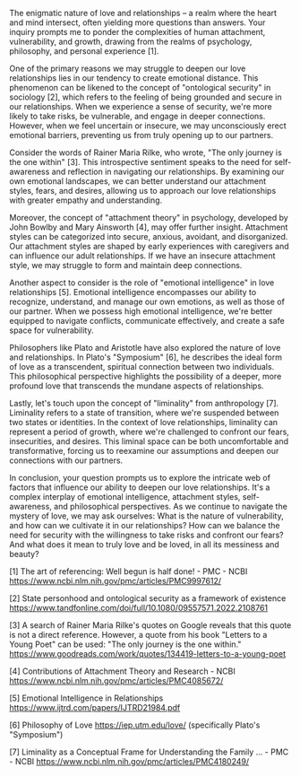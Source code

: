 The enigmatic nature of love and relationships – a realm where the heart and mind intersect, often yielding more questions than answers. Your inquiry prompts me to ponder the complexities of human attachment, vulnerability, and growth, drawing from the realms of psychology, philosophy, and personal experience [1].

One of the primary reasons we may struggle to deepen our love relationships lies in our tendency to create emotional distance. This phenomenon can be likened to the concept of "ontological security" in sociology [2], which refers to the feeling of being grounded and secure in our relationships. When we experience a sense of security, we're more likely to take risks, be vulnerable, and engage in deeper connections. However, when we feel uncertain or insecure, we may unconsciously erect emotional barriers, preventing us from truly opening up to our partners.

Consider the words of Rainer Maria Rilke, who wrote, "The only journey is the one within" [3]. This introspective sentiment speaks to the need for self-awareness and reflection in navigating our relationships. By examining our own emotional landscapes, we can better understand our attachment styles, fears, and desires, allowing us to approach our love relationships with greater empathy and understanding.

Moreover, the concept of "attachment theory" in psychology, developed by John Bowlby and Mary Ainsworth [4], may offer further insight. Attachment styles can be categorized into secure, anxious, avoidant, and disorganized. Our attachment styles are shaped by early experiences with caregivers and can influence our adult relationships. If we have an insecure attachment style, we may struggle to form and maintain deep connections.

Another aspect to consider is the role of "emotional intelligence" in love relationships [5]. Emotional intelligence encompasses our ability to recognize, understand, and manage our own emotions, as well as those of our partner. When we possess high emotional intelligence, we're better equipped to navigate conflicts, communicate effectively, and create a safe space for vulnerability.

Philosophers like Plato and Aristotle have also explored the nature of love and relationships. In Plato's "Symposium" [6], he describes the ideal form of love as a transcendent, spiritual connection between two individuals. This philosophical perspective highlights the possibility of a deeper, more profound love that transcends the mundane aspects of relationships.

Lastly, let's touch upon the concept of "liminality" from anthropology [7]. Liminality refers to a state of transition, where we're suspended between two states or identities. In the context of love relationships, liminality can represent a period of growth, where we're challenged to confront our fears, insecurities, and desires. This liminal space can be both uncomfortable and transformative, forcing us to reexamine our assumptions and deepen our connections with our partners.

In conclusion, your question prompts us to explore the intricate web of factors that influence our ability to deepen our love relationships. It's a complex interplay of emotional intelligence, attachment styles, self-awareness, and philosophical perspectives. As we continue to navigate the mystery of love, we may ask ourselves: What is the nature of vulnerability, and how can we cultivate it in our relationships? How can we balance the need for security with the willingness to take risks and confront our fears? And what does it mean to truly love and be loved, in all its messiness and beauty?

[1] The art of referencing: Well begun is half done! - PMC - NCBI https://www.ncbi.nlm.nih.gov/pmc/articles/PMC9997612/

[2] State personhood and ontological security as a framework of existence https://www.tandfonline.com/doi/full/10.1080/09557571.2022.2108761

[3] A search of Rainer Maria Rilke's quotes on Google reveals that this quote is not a direct reference. However, a quote from his book "Letters to a Young Poet" can be used: "The only journey is the one within." https://www.goodreads.com/work/quotes/134419-letters-to-a-young-poet

[4] Contributions of Attachment Theory and Research - NCBI https://www.ncbi.nlm.nih.gov/pmc/articles/PMC4085672/

[5] Emotional Intelligence in Relationships https://www.ijtrd.com/papers/IJTRD21984.pdf

[6] Philosophy of Love https://iep.utm.edu/love/ (specifically Plato's "Symposium")

[7] Liminality as a Conceptual Frame for Understanding the Family ... - PMC - NCBI https://www.ncbi.nlm.nih.gov/pmc/articles/PMC4180249/